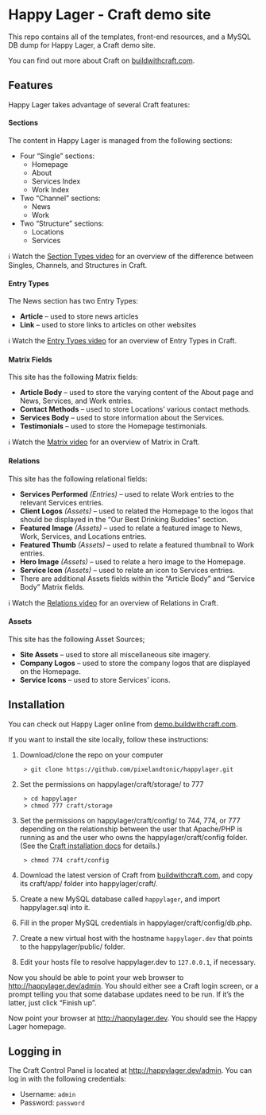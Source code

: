 # Happy Lager - Craft demo site

This repo contains all of the templates, front-end resources, and a MySQL DB dump for Happy Lager, a Craft demo site.

You can find out more about Craft on [buildwithcraft.com](http://buildwithcraft.com/).


## Features

Happy Lager takes advantage of several Craft features:

#### Sections

The content in Happy Lager is managed from the following sections:

* Four “Single” sections:
  - Homepage
  - About
  - Services Index
  - Work Index
* Two “Channel” sections:
  - News
  - Work
* Two “Structure” sections:
  - Locations
  - Services

:information_source: Watch the [Section Types video](http://buildwithcraft.com/features/section-types) for an overview of the difference between Singles, Channels, and Structures in Craft.

#### Entry Types

The News section has two Entry Types:

* **Article** – used to store news articles
* **Link** – used to store links to articles on other websites

:information_source: Watch the [Entry Types video](http://buildwithcraft.com/features/entry-types) for an overview of Entry Types in Craft.

#### Matrix Fields

This site has the following Matrix fields:

* **Article Body** – used to store the varying content of the About page and News, Services, and Work entries.
* **Contact Methods** – used to store Locations’ various contact methods.
* **Services Body** – used to store information about the Services.
* **Testimonials** – used to store the Homepage testimonials.

:information_source: Watch the [Matrix video](http://buildwithcraft.com/features/matrix) for an overview of Matrix in Craft.

#### Relations

This site has the following relational fields:

* **Services Performed** _(Entries)_ – used to relate Work entries to the relevant Services entries.
* **Client Logos** _(Assets)_ – used to related the Homepage to the logos that should be displayed in the “Our Best Drinking Buddies” section.
* **Featured Image** _(Assets)_ – used to relate a featured image to News, Work, Services, and Locations entries.
* **Featured Thumb** _(Assets)_ – used to relate a featured thumbnail to Work entries.
* **Hero Image** _(Assets)_ – used to relate a hero image to the Homepage.
* **Service Icon** _(Assets)_ – used to relate an icon to Services entries.
* There are additional Assets fields within the “Article Body” and “Service Body” Matrix fields.

:information_source: Watch the [Relations video](http://buildwithcraft.com/features/relations) for an overview of Relations in Craft.

#### Assets

This site has the following Asset Sources;

* **Site Assets** – used to store all miscellaneous site imagery.
* **Company Logos** – used to store the company logos that are displayed on the Homepage.
* **Service Icons** – used to store Services’ icons.


## Installation

You can check out Happy Lager online from [demo.buildwithcraft.com](http://demo.buildwithcraft.com/).

If you want to install the site locally, follow these instructions:

1. Download/clone the repo on your computer

		> git clone https://github.com/pixelandtonic/happylager.git

2. Set the permissions on happylager/craft/storage/ to 777

		> cd happylager
		> chmod 777 craft/storage

3. Set the permissions on happylager/craft/config/ to 744, 774, or 777 depending on the relationship between the user that Apache/PHP is running as and the user who owns the happylager/craft/config folder. (See the [Craft installation docs](http://docs.buildwithcraft.com/installing/installing.html#preparing-to-install) for details.)

		> chmod 774 craft/config

4. Download the latest version of Craft from [buildwithcraft.com](http://buildwithcraft.com), and copy its craft/app/ folder into happylager/craft/.

5. Create a new MySQL database called `happylager`, and import happylager.sql into it.

6. Fill in the proper MySQL credentials in happylager/craft/config/db.php.

7. Create a new virtual host with the hostname `happylager.dev` that points to the happylager/public/ folder.

8. Edit your hosts file to resolve happylager.dev to `127.0.0.1`, if necessary.

Now you should be able to point your web browser to http://happylager.dev/admin. You should either see a Craft login screen, or a prompt telling you that some database updates need to be run. If it’s the latter, just click “Finish up”.

Now point your browser at http://happylager.dev. You should see the Happy Lager homepage.


## Logging in

The Craft Control Panel is located at http://happylager.dev/admin. You can log in with the following credentials:

* Username: `admin`
* Password: `password`

